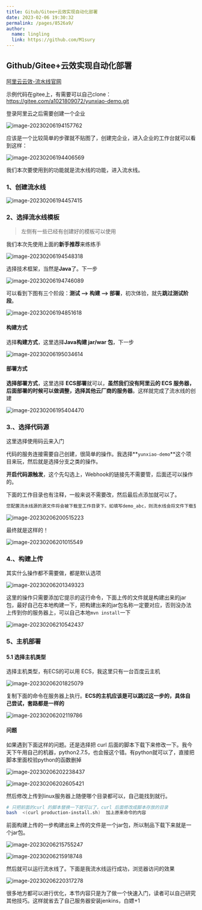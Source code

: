 ```yaml
---
title: Gitub/Gitee+云效实现自动化部署
date: 2023-02-06 19:30:32
permalink: /pages/8526a9/
author: 
  name: lingling
  link: https://github.com/M1sury
---
```

## Github/Gitee+云效实现自动化部署

[阿里云云效-流水线官网](https://flow.aliyun.com/)

示例代码在gitee上，有需要可以自己clone：https://gitee.com/a1021809072/yunxiao-demo.git

登录阿里云之后需要创建一个企业

![image-20230206194157762](https://cdn.staticaly.com/gh/M1sury/image-store@master/image-20230206194157762.png)

应该是一个比较简单的步骤就不贴图了，创建完企业，进入企业的工作台就可以看到这样：

![image-20230206194406569](https://cdn.staticaly.com/gh/M1sury/image-store@master/image-20230206194406569.png)



我们本次要使用到的功能就是流水线的功能，进入流水线。

### 1、创建流水线

![image-20230206194457415](https://cdn.staticaly.com/gh/M1sury/image-store@master/image-20230206194457415.png)

### 2、选择流水线模板

> 左侧有一些已经有创建好的模板可以使用

我们本次先使用上面的**新手推荐**来练练手

![image-20230206194548318](https://cdn.staticaly.com/gh/M1sury/image-store@master/image-20230206194548318.png)



选择技术框架，当然是**Java**了。下一步

![image-20230206194746089](https://cdn.staticaly.com/gh/M1sury/image-store@master/image-20230206194746089.png)



可以看到下图有三个阶段：**测试 --> 构建 --> 部署**，初次体验，就先**跳过测试阶段**。

![image-20230206194851618](https://cdn.staticaly.com/gh/M1sury/image-store@master/image-20230206194851618.png)

#### 构建方式

选择**构建方式**，这里选择**Java构建 jar/war 包**，下一步

![image-20230206195034614](https://cdn.staticaly.com/gh/M1sury/image-store@master/image-20230206195034614.png)

#### 部署方式

**选择部署方式**，这里选择 **ECS部署**就可以，**虽然我们没有阿里云的 ECS 服务器，后面部署的时候可以做调整，选择其他云厂商的服务器**。这样就完成了流水线的创建

![image-20230206195404470](https://cdn.staticaly.com/gh/M1sury/image-store@master/image-20230206195404470.png)



### 3.、选择代码源

这里选择使用码云来入门

代码的服务连接需要自己创建，很简单的操作。我选择**`yunxiao-demo`**这个项目来玩，然后就是选择分支之类的操作。

**开启代码源触发**，这个先勾选上，Webhook的链接先不需要管，后面还可以操作的。

下面的工作目录也有注释，一般来说不需要改，然后最后点添加就可以了。

```bash
您配置流水线源的源文件将会被下载至工作目录下。如填写demo_abc，则流水线会将文件下载至构建环境的/root/workspace/demo_abc路径下
```

![image-20230206200515223](https://cdn.staticaly.com/gh/M1sury/image-store@master/image-20230206200515223.png)

最终就是这样的！

![image-20230206201015549](https://cdn.staticaly.com/gh/M1sury/image-store@master/image-20230206201015549.png)



### 4.、构建上传

其实什么操作都不需要做，都是默认选项

![image-20230206201349323](https://cdn.staticaly.com/gh/M1sury/image-store@master/image-20230206201349323.png)



这里的操作只需要添加它提示的这行命令，下面上传的文件就是构建出来的jar包，最好自己在本地构建一下，把构建出来的jar包名称一定要对应，否则没办法上传到你的服务器上，可以自己本地`mvn install`一下

![image-20230206210542437](https://cdn.staticaly.com/gh/M1sury/image-store@master/image-20230206210542437.png)

### 5、主机部署



#### 5.1 选择主机类型

选择主机类型，有ECS的可以用 ECS，我这里只有一台百度云主机

![image-20230206201825079](https://cdn.staticaly.com/gh/M1sury/image-store@master/image-20230206201825079.png)



复制下面的命令在服务器上执行。**ECS的主机应该是可以跳过这一步的，具体自己尝试，套路都是一样的**

![image-20230206202119786](https://cdn.staticaly.com/gh/M1sury/image-store@master/image-20230206202119786.png)

#### 问题

如果遇到下面这样的问题。还是选择把 curl 后面的脚本下载下来修改一下。我今天下午用自己的机器，python2.7.5，也会报这个错。有python就可以了，直接把脚本里面校验python的函数删掉

![image-20230206202238437](https://cdn.staticaly.com/gh/M1sury/image-store@master/image-20230206202238437.png)



![image-20230206202605421](https://cdn.staticaly.com/gh/M1sury/image-store@master/image-20230206202605421.png)

然后修改上传到linux服务器上随便哪个目录都可以，自己能找到就行。

```bash
# 只把前面的curl 的脚本替换一下就可以了，curl 后面修改成脚本存放的目录
bash  <(curl production-install.sh)  加上原来命令的内容
```



前面构建上传的一步构建出来上传的文件是一个jar包，所以制品下载下来就是一个jar包。

![image-20230206215755247](https://cdn.staticaly.com/gh/M1sury/image-store@master/image-20230206215755247.png)



![image-20230206215918748](https://cdn.staticaly.com/gh/M1sury/image-store@master/image-20230206215918748.png)





然后就可以运行流水线了。下面是我流水线运行成功，浏览器访问的效果

![image-20230206220317278](https://cdn.staticaly.com/gh/M1sury/image-store@master/image-20230206220317278.png)

很多地方都可以进行优化，本节内容只是为了做一个快速入门，读者可以自己研究其他技巧。这样就省去了自己服务器安装jenkins，白嫖+1